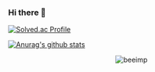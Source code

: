 ### Hi there 👋

<!--
**beeimp/beeimp** is a ✨ _special_ ✨ repository because its `README.md` (this file) appears on your GitHub profile.

Here are some ideas to get you started:

- 🔭 I’m currently working on ...
- 🌱 I’m currently learning ...
- 👯 I’m looking to collaborate on ...
- 🤔 I’m looking for help with ...
- 💬 Ask me about ...
- 📫 How to reach me: ...
- 😄 Pronouns: ...
- ⚡ Fun fact: ...
-->

[![Solved.ac Profile](http://mazassumnida.wtf/api/v2/generate_badge?boj=beeimp)](https://solved.ac/beeimp/)

[![Anurag's github stats](https://github-readme-stats.vercel.app/api?username=beeimp)](https://github.com/beeimp)

<p align="center"><img src="https://github-readme-stats.vercel.app/api/top-langs?username=beeimp&show_icons=true&locale=en&layout=compact" alt="beeimp" /></p>

